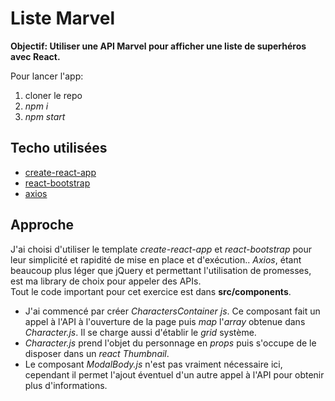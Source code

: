 # Liste Marvel

**Objectif: Utiliser une API Marvel pour afficher une liste de superhéros avec React.**

Pour lancer l'app:  
1. cloner le repo  
2. *npm i*  
3. *npm start*  

## Techo utilisées
* [create-react-app](https://github.com/facebookincubator/create-react-app)
* [react-bootstrap](https://react-bootstrap.github.io/)
* [axios](https://github.com/mzabriskie/axios)

## Approche

J'ai choisi d'utiliser le template *create-react-app* et *react-bootstrap* pour leur simplicité et rapidité de mise en place et d'exécution.. *Axios*, étant beaucoup plus léger que jQuery et permettant l'utilisation de promesses, est ma library de choix pour appeler des APIs.  
Tout le code important pour cet exercice est dans **src/components**.  
* J'ai commencé par créer *CharactersContainer js*. Ce composant fait un appel à l'API à l'ouverture de la page puis *map* l'*array* obtenue dans *Character.js*. Il se charge aussi d'établir le *grid* système.
* *Character.js* prend l'objet du personnage en *props* puis s'occupe de le disposer dans un *react Thumbnail*.
* Le composant *ModalBody.js* n'est pas vraiment nécessaire ici, cependant il permet l'ajout éventuel d'un autre appel à l'API pour obtenir plus d'informations.

